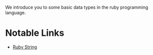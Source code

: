 We introduce you to some basic data types in the ruby programming language.

# Notable Links

+ [Ruby String](http://www.ruby-doc.org/core-2.1.2/String.html)